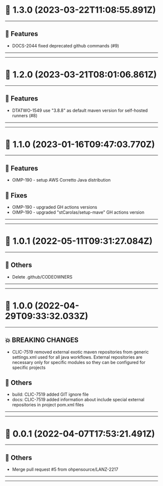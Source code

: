 # :confetti_ball: 1.3.0 (2023-03-22T11:08:55.891Z)
- - -
## :hammer: Features
* DOCS-2044 fixed deprecated github commands (#9)
- - -
- - -
# :confetti_ball: 1.2.0 (2023-03-21T08:01:06.861Z)
- - -
## :hammer: Features
* DTATWO-1549 use "3.8.8" as default maven version for self-hosted runners (#8)
- - -
- - -
# :confetti_ball: 1.1.0 (2023-01-16T09:47:03.770Z)
- - -
## :hammer: Features
* OIMP-190 - setup AWS Corretto Java distribution
## :bug: Fixes
* OIMP-190 - upgraded GH actions versions
* OIMP-190 - upgraded "stCarolas/setup-mave" GH actions version
- - -
- - -
# :confetti_ball: 1.0.1 (2022-05-11T09:31:27.084Z)
- - -
## :newspaper: Others
* Delete .github/CODEOWNERS
- - -
- - -
# :confetti_ball: 1.0.0 (2022-04-29T09:33:32.033Z)
- - -
## :boom: BREAKING CHANGES
* CLIC-7519 removed external exotic maven repositories from generic settings.xml used for all java workflows. External repositories are necessary only for specific modules so they can be configured for specific projects
## :newspaper: Others
* build: CLIC-7519 added GIT ignore file
* docs: CLIC-7519 added information about include special external repositories in project pom.xml files
- - -
- - -
# :confetti_ball: 0.0.1 (2022-04-07T17:53:21.491Z)
- - -
## :newspaper: Others
* Merge pull request #5 from ohpensource/LANZ-2217
- - -
- - -

